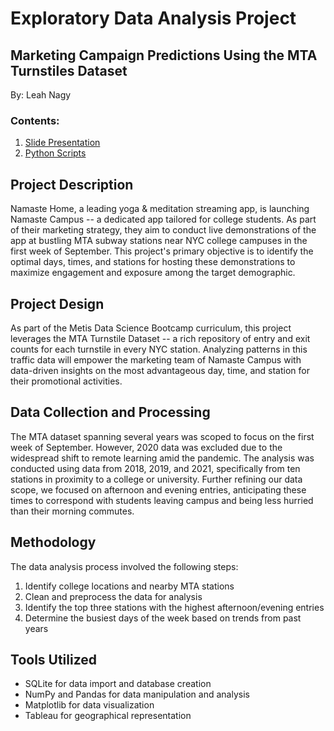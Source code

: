 # Exploratory Data Analysis Project

## Marketing Campaign Predictions Using the MTA Turnstiles Dataset

By: Leah Nagy

### Contents:

1.  [Slide Presentation](https://github.com/leahnagy/eda_mta/blob/main/MTA%20Traffic%20Exploratory%20Data%20Analysis.pdf)
2.  [Python Scripts](https://github.com/leahnagy/eda_mta/blob/main/code_mta_eda.ipynb)

## Project Description

Namaste Home, a leading yoga & meditation streaming app, is launching Namaste Campus -- a dedicated app tailored for college students. As part of their marketing strategy, they aim to conduct live demonstrations of the app at bustling MTA subway stations near NYC college campuses in the first week of September. This project's primary objective is to identify the optimal days, times, and stations for hosting these demonstrations to maximize engagement and exposure among the target demographic.

## Project Design

As part of the Metis Data Science Bootcamp curriculum, this project leverages the MTA Turnstile Dataset -- a rich repository of entry and exit counts for each turnstile in every NYC station. Analyzing patterns in this traffic data will empower the marketing team of Namaste Campus with data-driven insights on the most advantageous day, time, and station for their promotional activities.

## Data Collection and Processing

The MTA dataset spanning several years was scoped to focus on the first week of September. However, 2020 data was excluded due to the widespread shift to remote learning amid the pandemic. The analysis was conducted using data from 2018, 2019, and 2021, specifically from ten stations in proximity to a college or university. Further refining our data scope, we focused on afternoon and evening entries, anticipating these times to correspond with students leaving campus and being less hurried than their morning commutes.

## Methodology

The data analysis process involved the following steps:

1.  Identify college locations and nearby MTA stations
2.  Clean and preprocess the data for analysis
3.  Identify the top three stations with the highest afternoon/evening entries
4.  Determine the busiest days of the week based on trends from past years

## Tools Utilized

-   SQLite for data import and database creation
-   NumPy and Pandas for data manipulation and analysis
-   Matplotlib for data visualization
-   Tableau for geographical representation
